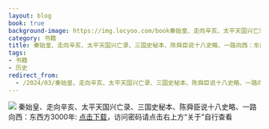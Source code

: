 ```yaml
---
layout: blog
book: true
background-image: https://img.locyoo.com/book秦始皇、走向辛亥、太平天国兴亡录、三国史秘本、陈舜臣说十八史略、一路向西：东西方3000年.jpg
category: 书籍
title: 秦始皇、走向辛亥、太平天国兴亡录、三国史秘本、陈舜臣说十八史略、一路向西：东西方3000年
tags:
- 书籍
- 历史
redirect_from:
  - /2024/03/秦始皇、走向辛亥、太平天国兴亡录、三国史秘本、陈舜臣说十八史略、一路向西：东西方3000年/
---
```

![](https://img.locyoo.com/book秦始皇、走向辛亥、太平天国兴亡录、三国史秘本、陈舜臣说十八史略、一路向西：东西方3000年.jpg)
秦始皇、走向辛亥、太平天国兴亡录、三国史秘本、陈舜臣说十八史略、一路向西：东西方3000年: <a name = "ref1" href="https://url18.ctfile.com/f/50983618-1380724906-1a96d0?p=3619">点击下载</a>，访问密码请点击右上方“关于”自行查看